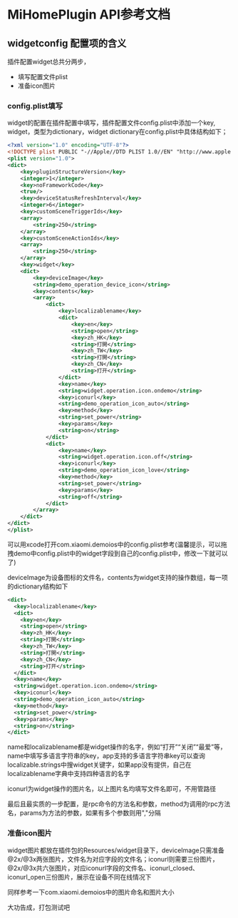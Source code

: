# MiHomePlugin API参考文档
## widgetconfig 配置项的含义

插件配置widget总共分两步，
* 填写配置文件plist
* 准备icon图片

### config.plist填写
widget的配置在插件配置中填写，插件配置文件config.plist中添加一个key, widget，类型为dictionary，widget dictionary在config.plist中具体结构如下；

```xml
<?xml version="1.0" encoding="UTF-8"?>
<!DOCTYPE plist PUBLIC "-//Apple//DTD PLIST 1.0//EN" "http://www.apple.com/DTDs/PropertyList-1.0.dtd">
<plist version="1.0">
<dict>
	<key>pluginStructureVersion</key>
	<integer>1</integer>
	<key>noFrameworkCode</key>
	<true/>
	<key>deviceStatusRefreshInterval</key>
	<integer>6</integer>
	<key>customSceneTriggerIds</key>
	<array>
		<string>250</string>
	</array>
	<key>customSceneActionIds</key>
	<array>
		<string>250</string>
	</array>
	<key>widget</key>
	<dict>
		<key>deviceImage</key>
		<string>demo_operation_device_icon</string>
		<key>contents</key>
		<array>
			<dict>
				<key>localizablename</key>
				<dict>
					<key>en</key>
					<string>open</string>
					<key>zh_HK</key>
					<string>打開</string>
					<key>zh_TW</key>
					<string>打開</string>
					<key>zh_CN</key>
					<string>打开</string>
				</dict>
				<key>name</key>
				<string>widget.operation.icon.ondemo</string>
				<key>iconurl</key>
				<string>demo_operation_icon_auto</string>
				<key>method</key>
				<string>set_power</string>
				<key>params</key>
				<string>on</string>
			</dict>
			<dict>
				<key>name</key>
				<string>widget.operation.icon.off</string>
				<key>iconurl</key>
				<string>demo_operation_icon_love</string>
				<key>method</key>
				<string>set_power</string>
				<key>params</key>
				<string>off</string>
			</dict>
		</array>
	</dict>
</dict>
</plist>
```
可以用xcode打开com.xiaomi.demoios中的config.plist参考(温馨提示，可以拖拽demo中config.plist中的widget字段到自己的config.plist中，修改一下就可以了)

deviceImage为设备图标的文件名，contents为widget支持的操作数组，每一项的dictionary结构如下

```xml
<dict>
  <key>localizablename</key>
  <dict>
    <key>en</key>
    <string>open</string>
    <key>zh_HK</key>
    <string>打開</string>
    <key>zh_TW</key>
    <string>打開</string>
    <key>zh_CN</key>
    <string>打开</string>
  </dict>
  <key>name</key>
  <string>widget.operation.icon.ondemo</string>
  <key>iconurl</key>
  <string>demo_operation_icon_auto</string>
  <key>method</key>
  <string>set_power</string>
  <key>params</key>
  <string>on</string>
</dict>
```
name和localizablename都是widget操作的名字，例如“打开”“关闭”“最爱”等，name中填写多语言字符串的key，app支持的多语言字符串key可以查询localizable.strings中搜widget关键字，如果app没有提供，自己在localizablename字典中支持四种语言的名字

iconurl为widget操作的图片名，以上图片名均填写文件名即可，不用管路径

最后且最实质的一步配置，是rpc命令的方法名和参数，method为调用的rpc方法名，params为方法的参数，如果有多个参数则用","分隔

### 准备icon图片

widget图片都放在插件包的Resources/widget目录下，deviceImage只需准备@2x/@3x两张图片，文件名为对应字段的文件名；iconurl则需要三份图片，@2x/@3x共六张图片，对应iconurl字段的文件名、iconurl_closed、iconurl_open三份图片，展示在设备不同在线情况下

同样参考一下com.xiaomi.demoios中的图片命名和图片大小


大功告成，打包测试吧


